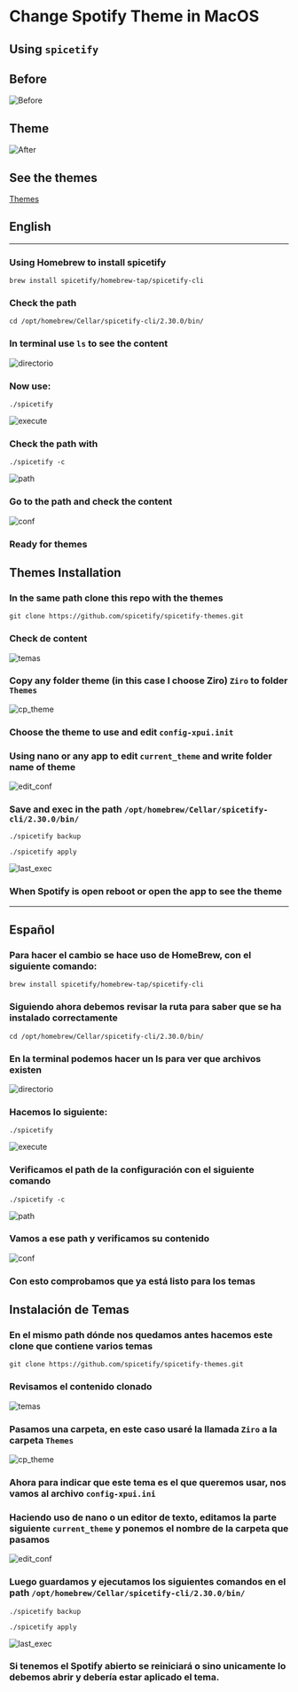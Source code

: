 # Change Spotify Theme in MacOS

## Using `spicetify`

## Before

![Before](IMG/Before.png)

## Theme

![After](IMG/After.png)

## See the themes

[Themes](https://github.com/spicetify/spicetify-themes/tree/master)

## English

---

### Using Homebrew to install spicetify

```
brew install spicetify/homebrew-tap/spicetify-cli
```

### Check the path

```
cd /opt/homebrew/Cellar/spicetify-cli/2.30.0/bin/
```

### In terminal use `ls` to see the content

![directorio](IMG/directory.png)

### Now use:

```
./spicetify
```

![execute](IMG/execute.png)

### Check the path with

```
./spicetify -c
```

![path](IMG/config_path.png)

### Go to the path and check the content

![conf](IMG/path_conf.png)

### Ready for themes

## Themes Installation

### In the same path clone this repo with the themes

```
git clone https://github.com/spicetify/spicetify-themes.git
```

### Check de content

![temas](IMG/path_themes.png)

### Copy any folder theme (in this case I choose Ziro) `Ziro` to folder `Themes`

![cp_theme](IMG/cp_theme.png)

### Choose the theme to use and edit `config-xpui.init`

### Using nano or any app to edit `current_theme` and write folder name of theme

![edit_conf](IMG/edit_conf.png)

### Save and exec in the path `/opt/homebrew/Cellar/spicetify-cli/2.30.0/bin/`

```
./spicetify backup
```

```
./spicetify apply
```

![last_exec](IMG/last_exec.png)

### When Spotify is open reboot or open the app to see the theme

---

## Español

### Para hacer el cambio se hace uso de HomeBrew, con el siguiente comando:

```
brew install spicetify/homebrew-tap/spicetify-cli
```

### Siguiendo ahora debemos revisar la ruta para saber que se ha instalado correctamente

```
cd /opt/homebrew/Cellar/spicetify-cli/2.30.0/bin/
```

### En la terminal podemos hacer un ls para ver que archivos existen

![directorio](IMG/directory.png)

### Hacemos lo siguiente:

```
./spicetify
```

![execute](IMG/execute.png)

### Verificamos el path de la configuración con el siguiente comando

```
./spicetify -c
```

![path](IMG/config_path.png)

### Vamos a ese path y verificamos su contenido

![conf](IMG/path_conf.png)

### Con esto comprobamos que ya está listo para los temas

## Instalación de Temas

### En el mismo path dónde nos quedamos antes hacemos este clone que contiene varios temas

```
git clone https://github.com/spicetify/spicetify-themes.git
```

### Revisamos el contenido clonado

![temas](IMG/path_themes.png)

### Pasamos una carpeta, en este caso usaré la llamada `Ziro` a la carpeta `Themes`

![cp_theme](IMG/cp_theme.png)

### Ahora para indicar que este tema es el que queremos usar, nos vamos al archivo `config-xpui.ini`

### Haciendo uso de nano o un editor de texto, editamos la parte siguiente `current_theme` y ponemos el nombre de la carpeta que pasamos

![edit_conf](IMG/edit_conf.png)

### Luego guardamos y ejecutamos los siguientes comandos en el path `/opt/homebrew/Cellar/spicetify-cli/2.30.0/bin/`

```
./spicetify backup
```

```
./spicetify apply
```

![last_exec](IMG/last_exec.png)

### Si tenemos el Spotify abierto se reiniciará o sino unicamente lo debemos abrir y debería estar aplicado el tema.
